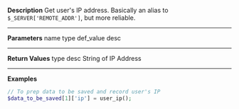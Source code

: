 **Description**
Get user's IP address. Basically an alias to `$_SERVER['REMOTE_ADDR']`, but more reliable.

--------
**Parameters**
name	type	def_value	desc


--------
**Return Values**
type	desc
String	of IP Address

--------
**Examples**

```php
// To prep data to be saved and record user's IP
$data_to_be_saved[1]['ip'] = user_ip();
```